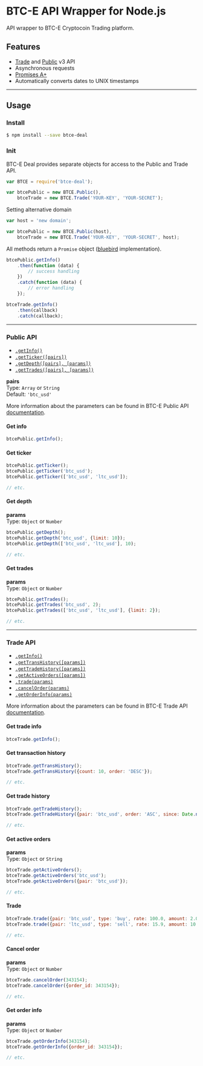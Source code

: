 # BTC-E API Wrapper for Node.js
API wrapper to BTC-E Cryptocoin Trading platform.

## Features

  * [Trade](https://btc-e.com/api/documentation) and [Public](https://btc-e.com/api/3/documentation) v3 API
  * Asynchronous requests
  * [Promises A+](http://promisesaplus.com)
  * Automatically converts dates to UNIX timestamps

<hr>

## Usage

### Install

```bash
$ npm install --save btce-deal
```

### Init
BTC-E Deal provides separate objects for access to the Public and Trade API.

```javascript
var BTCE = require('btce-deal');

var btcePublic = new BTCE.Public(),
    btceTrade = new BTCE.Trade('YOUR-KEY', 'YOUR-SECRET');
```

Setting alternative domain
```javascript
var host = 'new domain';

var btcePublic = new BTCE.Public(host),
    btceTrade = new BTCE.Trade('YOUR-KEY', 'YOUR-SECRET', host);
```

All methods return a `Promise` object ([bluebird](https://github.com/petkaantonov/bluebird) implementation).
```javascript
btcePublic.getInfo()
    .then(function (data) {
        // success handling
    })
    .catch(function (data) {
        // error handling
    });

btceTrade.getInfo()
    .then(callback)
    .catch(callback);
```

<hr>

### Public API
* [`.getInfo()`](#get-info)
* [`.getTicker([pairs])`](#get-ticker)
* [`.getDepth([pairs], [params])`](#get-depth)
* [`.getTrades([pairs], [params])`](#get-trades)

**pairs**  
Type: `Array` or `String`  
Default: `'btc_usd'`

More information about the parameters can be found in BTC-E Public API [documentation](https://btc-e.com/api/3/documentation).

#### Get info
```javascript
btcePublic.getInfo();
```

#### Get ticker
```javascript
btcePublic.getTicker();
btcePublic.getTicker('btc_usd');
btcePublic.getTicker(['btc_usd', 'ltc_usd']);

// etc.
```
#### Get depth
**params**  
Type: `Object` or `Number`
```javascript
btcePublic.getDepth();
btcePublic.getDepth('btc_usd', {limit: 10});
btcePublic.getDepth(['btc_usd', 'ltc_usd'], 10);

// etc.
```
#### Get trades
**params**  
Type: `Object` or `Number`
```javascript
btcePublic.getTrades();
btcePublic.getTrades('btc_usd', 2);
btcePublic.getTrades(['btc_usd', 'ltc_usd'], {limit: 2});

// etc.
```

<hr>

### Trade API
* [`.getInfo()`](#get-trade-info)
* [`.getTransHistory([params])`](#get-transaction-history)
* [`.getTradeHistory([params])`](#get-trade-history)
* [`.getActiveOrders([params])`](#get-active-orders)
* [`.trade(params)`](#trade)
* [`.cancelOrder(params)`](#cancel-order)
* [`.getOrderInfo(params)`](#get-order-info)

More information about the parameters can be found in BTC-E Trade API [documentation](https://btc-e.com/api/documentation).

#### Get trade info
```javascript
btceTrade.getInfo();
```

#### Get transaction history
```javascript
btceTrade.getTransHistory();
btceTrade.getTransHistory({count: 10, order: 'DESC'});

// etc.
```
#### Get trade history
```javascript
btceTrade.getTradeHistory();
btceTrade.getTradeHistory({pair: 'btc_usd', order: 'ASC', since: Date.now()});

// etc.
```

#### Get active orders
**params**  
Type: `Object` or `String`
```javascript
btceTrade.getActiveOrders();
btceTrade.getActiveOrders('btc_usd');
btceTrade.getActiveOrders({pair: 'btc_usd'});

// etc.
```

#### Trade
```javascript
btceTrade.trade({pair: 'btc_usd', type: 'buy', rate: 100.0, amount: 2.0});
btceTrade.trade({pair: 'ltc_usd', type: 'sell', rate: 15.9, amount: 10.7});

// etc.
```

#### Cancel order
**params**  
Type: `Object` or `Number`
```javascript
btceTrade.cancelOrder(343154);
btceTrade.cancelOrder({order_id: 343154});

// etc.
```

#### Get order info
**params**  
Type: `Object` or `Number`
```javascript
btceTrade.getOrderInfo(343154);
btceTrade.getOrderInfo({order_id: 343154});

// etc.
```
